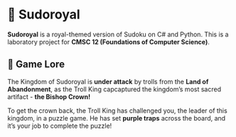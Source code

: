# 👑 Sudoroyal
**Sudoroyal** is a royal-themed version of Sudoku on C# and Python. This is a laboratory project for **CMSC 12 (Foundations of Computer Science)**.

## 📖 Game Lore
The Kingdom of Sudoroyal is **under attack** by trolls from the **Land of Abandonment**, as the Troll King capcaptured the kingdom’s most sacred artifact - **the Bishop Crown!**

To get the crown back, the Troll King has challenged you, the leader of this kingdom, in a puzzle game. He has set **purple traps** across the board, and it’s your job to complete the puzzle!
